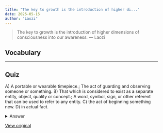 ```yaml
---
title: "The key to growth is the introduction of higher di..."
date: 2025-05-15
author: "Laozi"
---
```


> The key to growth is the introduction of higher dimensions of consciousness into our awareness.
> — Laozi

## Vocabulary
****  


## Quiz
A) A portable or wearable timepiece.; The act of guarding and observing someone or something.
B) That which is considered to exist as a separate entity, object, quality or concept.; A word, symbol, sign, or other referent that can be used to refer to any entity.
C) the act of beginning something new.
D) in actual fact.

<details>
<summary>Answer</summary>
C) the act of beginning something new.
</details>

[View original](https://t.me/c/2696929880/181)
